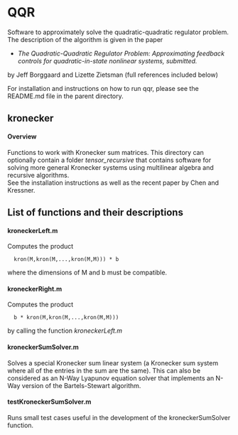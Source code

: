 # QQR
Software to approximately solve the quadratic-quadratic regulator problem.  The description of the algorithm is given in the paper

- *The Quadratic-Quadratic Regulator Problem: Approximating feedback controls for quadratic-in-state nonlinear systems, submitted.* 

by Jeff Borggaard and Lizette Zietsman (full references included below)

For installation and instructions on how to run qqr, please see the README.md
file in the parent directory.

## kronecker
#### Overview
Functions to work with Kronecker sum matrices.  This directory can optionally
contain a folder _tensor_recursive_ that contains software for solving more
general Kronecker systems using multilinear algebra and recursive algorithms.  
See the installation instructions as well as the recent paper by Chen and 
Kressner.

## List of functions and their descriptions
#### kroneckerLeft.m
Computes the product

```
  kron(M,kron(M,...,kron(M,M))) * b
```
where the dimensions of M and b must be compatible.

#### kroneckerRight.m
Computes the product
```
  b * kron(M,kron(M,...,kron(M,M)))
```
by calling the function _kroneckerLeft.m_

#### kroneckerSumSolver.m
Solves a special Kronecker sum linear system (a Kronecker sum system where
all of the entries in the sum are the same).  This can also be considered
as an N-Way Lyapunov equation solver that implements an N-Way version of the
Bartels-Stewart algorithm.

#### testKroneckerSumSolver.m
Runs small test cases useful in the development of the kroneckerSumSolver 
function.
